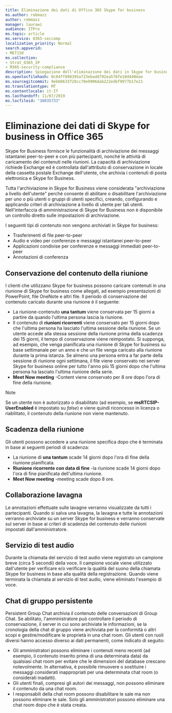 ```yaml
---
title: Eliminazione dei dati di Office 365 Skype for business
ms.author: robmazz
author: robmazz
manager: laurawi
audience: ITPro
ms.topic: article
ms.service: O365-seccomp
localization_priority: Normal
search.appverid:
- MET150
ms.collection:
- Strat_O365_IP
- M365-security-compliance
description: Spiegazione dell'eliminazione dei dati in Skype for business.
ms.openlocfilehash: 0c04ff898395a723ebadd792ea576fe10d440dae
ms.sourcegitcommit: 9eb68633728cc78e9906dab222edbf9977b17e21
ms.translationtype: MT
ms.contentlocale: it-IT
ms.lasthandoff: 11/07/2019
ms.locfileid: "38035733"
---
```

# <a name="skype-for-business-data-deletion-in-office-365"></a>Eliminazione dei dati di Skype for business in Office 365

Skype for Business fornisce le funzionalità di archiviazione dei messaggi istantanei peer-to-peer e con più partecipanti, nonché le attività di caricamento dei contenuti nelle riunioni. La capacità di archiviazione richiede Exchange ed è controllata dall'attributo di conservazione in locale della cassetta postale Exchange dell'utente, che archivia i contenuti di posta elettronica e Skype for Business.

Tutta l'archiviazione in Skype for Business viene considerata "archiviazione a livello dell'utente" perché consente di abilitare o disabilitare l'archiviazione per uno o più utenti o gruppi di utenti specifici, creando, configurando e applicando criteri di archiviazione a livello di utente per tali utenti. Nell'interfaccia di amministrazione di Skype for Business non è disponibile un controllo diretto sulle impostazioni di archiviazione.

I seguenti tipi di contenuto non vengono archiviati in Skype for business:

- Trasferimenti di file peer-to-peer
- Audio e video per conferenze e messaggi istantanei peer-to-peer
- Applicazioni condivise per conferenze e messaggi immediati peer-to-peer
- Annotazioni di conferenza 

## <a name="meeting-content-retention"></a>Conservazione del contenuto della riunione

I clienti che utilizzano Skype for business possono caricare contenuti in una riunione di Skype for business come allegati, ad esempio presentazioni di PowerPoint, file OneNote e altri file. Il periodo di conservazione del contenuto caricato durante una riunione è il seguente:

- La riunione-contenuto **una tantum** viene conservata per 15 giorni a partire da quando l'ultima persona lascia la riunione.
- Il contenuto di **riunioni ricorrenti** viene conservato per 15 giorni dopo che l'ultima persona ha lasciato l'ultima sessione della riunione. Se un utente accede alla stessa sessione della riunione prima della scadenza dei 15 giorni, il tempo di conservazione viene reimpostato. Si supponga, ad esempio, che venga pianificata una riunione di Skype for business su base settimanale per un anno e che un file venga caricato alla riunione durante la prima istanza. Se almeno una persona entra a far parte della sessione di riunione ogni settimana, il file viene conservato nei server Skype for business online per tutto l'anno più 15 giorni dopo che l'ultima persona ha lasciato l'ultima riunione della serie.
- **Meet Now meeting** -Content viene conservato per 8 ore dopo l'ora di fine della riunione.

> [!NOTE]
> Se un utente non è autorizzato o disabilitato (ad esempio, se **msRTCSIP-UserEnabled** è impostato su *false*) e viene quindi riconcesso in licenza o riabilitato, il contenuto della riunione non viene mantenuto.

## <a name="meeting-expiration"></a>Scadenza della riunione

Gli utenti possono accedere a una riunione specifica dopo che è terminata in base ai seguenti periodi di scadenza:

- La riunione di **una tantum** scade 14 giorni dopo l'ora di fine della riunione pianificata.
- **Riunione ricorrente con data di fine** -la riunione scade 14 giorni dopo l'ora di fine pianificata dell'ultima riunione.
- **Meet Now meeting** -meeting scade dopo 8 ore.

## <a name="whiteboard-collaboration"></a>Collaborazione lavagna

Le annotazioni effettuate sulle lavagne verranno visualizzate da tutti i partecipanti. Quando si salva una lavagna, la lavagna e tutte le annotazioni verranno archiviate su un server Skype for business e verranno conservate sul server in base ai criteri di scadenza del contenuto delle riunioni impostati dall'amministratore.

## <a name="audio-test-service"></a>Servizio di test audio

Durante la chiamata del servizio di test audio viene registrato un campione breve (circa 5 secondi) della voce. Il campione vocale viene utilizzato dall'utente per verificare e/o verificare la qualità del suono della chiamata Skype for business in base alla qualità della registrazione. Quando viene terminata la chiamata al servizio di test audio, viene eliminato l'esempio di voce.

## <a name="persistent-group-chat"></a>Chat di gruppo persistente

Persistent Group Chat archivia il contenuto delle conversazioni di Group Chat. Se abilitato, l'amministratore può controllare il periodo di conservazione, il server in cui sono archiviate le informazioni, se la cronologia della chat di gruppo viene archiviata per la conformità o altri scopi e gestire/modificare le proprietà in una chat room. Gli utenti con ruoli diversi hanno accesso diverso ai dati permanenti, come indicato di seguito:

- Gli amministratori possono eliminare i contenuti meno recenti (ad esempio, il contenuto inserito prima di una determinata data) da qualsiasi chat room per evitare che le dimensioni del database crescano notevolmente. In alternativa, è possibile rimuovere o sostituire i messaggi considerati inappropriati per una determinata chat room (o considerati inadatti).
- Gli utenti finali, compresi gli autori dei messaggi, non possono eliminare il contenuto da una chat room.
- I responsabili della chat room possono disabilitare le sale ma non possono eliminare le sale. Solo gli amministratori possono eliminare una chat room dopo che è stata creata.